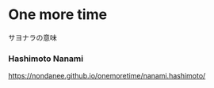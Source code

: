 # One more time  
サヨナラの意味  

### Hashimoto Nanami 
https://nondanee.github.io/onemoretime/nanami.hashimoto/